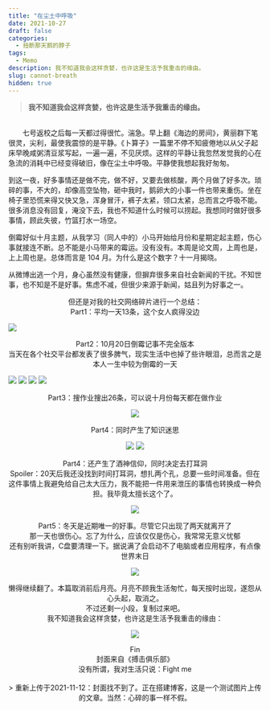 ```yaml
---
title: "在尘土中呼吸"
date: 2021-10-27
draft: false
categories:
  - 扭断那天鹅的脖子
tags:
  - Memo
description: 我不知道我会这样贪婪，也许这是生活予我重击的缘由。
slug: cannot-breath
hidden: true 
---
```


> **我不知道我会这样贪婪，也许这是生活予我重击的缘由。**

<!--more-->

</br>
　　七号返校之后每一天都过得很忙。湍急。早上翻《海边的房间》，黄丽群下笔很灵，尖利，最使我震惊的是平静。《卜算子》一篇里不停不知疲倦地以从父子起床早晚咸粥清豆浆写起，一遍一遍，不见厌烦。这样的平静让我忽然发觉我的心在急流的消耗中已经变得破旧，像在尘土中呼吸。平静使我想起我好匆匆。

到这一夜，好多事情还是做不完，做不好，又要去做核酸，两个月做了好多次。琐碎的事，不大的，却像高空坠物，砸中我时，鹅卵大的小事一件也带来重伤。坐在椅子里恐慌来得又快又急，浑身冒汗，裤子太紧，领口太紧，总而言之呼吸不能。很多消息没有回复，淹没下去，我也不知道什么时候可以捞起。我想同时做好很多事情，顾此失彼，竹篮打水一场空。

倒霉好似十月主题，从我学习（同人中的）小马开始给月份和星期定起主题，伤心事就接连不断。总不能是小马带来的霉运。没有没有。本周是论文周，上周也是，上上周也是。总体而言是 104 月。为什么是这个数字？十一月揭晓。

从微博出逃一个月，身心虽然没有健康，但摒弃很多来自社会新闻的干扰。不知世事，也不知是不是好事。焦虑不减，但很少来源于新闻，姑且列为好事之一。

<center>但还是对我的社交网络碎片进行一个总结：</center>

<center>Part1：平均一天13条，这个女人疯得没边</center>

![](https://pub-219f59729cc7474d97beb0f99a13e6bd.r2.dev/images/1.webp)

<center>Part2：10月20日倒霉记事不完全版本</center>

<center>当天在各个社交平台都发表了很多脾气，现实生活中也掉了些许眼泪，总而言之是本人一生中较为倒霉的一天</center>

![](https://pub-219f59729cc7474d97beb0f99a13e6bd.r2.dev/images/2.webp)
![](https://pub-219f59729cc7474d97beb0f99a13e6bd.r2.dev/images/3.webp)
![](https://pub-219f59729cc7474d97beb0f99a13e6bd.r2.dev/images/4.webp)
![](https://pub-219f59729cc7474d97beb0f99a13e6bd.r2.dev/images/5.webp)

<center>Part3：搜作业搜出26条，可以说十月份每天都在做作业

![](https://pub-219f59729cc7474d97beb0f99a13e6bd.r2.dev/images/6.webp)
</br>

<center>Part4：同时产生了知识迷思

![](https://pub-219f59729cc7474d97beb0f99a13e6bd.r2.dev/images/意志力.webp)
![](https://pub-219f59729cc7474d97beb0f99a13e6bd.r2.dev/images/7.webp)

<center>Part4：还产生了酒神信仰，同时决定去打耳洞</center>

<center>
    Spoiler：20天后我还没找到时间打耳洞，想扎两个孔，总要一些时间准备。但在这件事情上我避免给自己太大压力，我不能把一件用来泄压的事情也转换成一种负担。我毕竟太擅长这个了。
</center>

![](https://pub-219f59729cc7474d97beb0f99a13e6bd.r2.dev/images/8.webp)

<center>Part5：冬天是近期唯一的好事。尽管它只出现了两天就离开了</center>

<center>那一天也很伤心。忘了为什么，应该仅仅是伤心，我常常无意义忧郁</center>

<center>还有别听我讲，C盘要清理一下。据说满了会启动不了电脑或者应用程序，有点像世界末日</center>

![](https://pub-219f59729cc7474d97beb0f99a13e6bd.r2.dev/images/9.webp)

<center>懒得继续翻了。本篇取消前后月亮。月亮不顾我生活匆忙，每天按时出现，遂怨从心头起，取消之。
<center>不过还剩一小段，复制过来吧。
<center>我不知道我会这样贪婪，也许这是生活予我重击的缘由：

![](https://pub-219f59729cc7474d97beb0f99a13e6bd.r2.dev/images/10.webp)

<center>Fin</center>

<center>封面来自《搏击俱乐部》

<center>没有所谓，我对生活只说：Fight me</center>

</br>
> 重新上传于2021-11-12：封面找不到了。正在搭建博客，这是一个测试图片上传的文章。当然：心碎的事一样不假。

